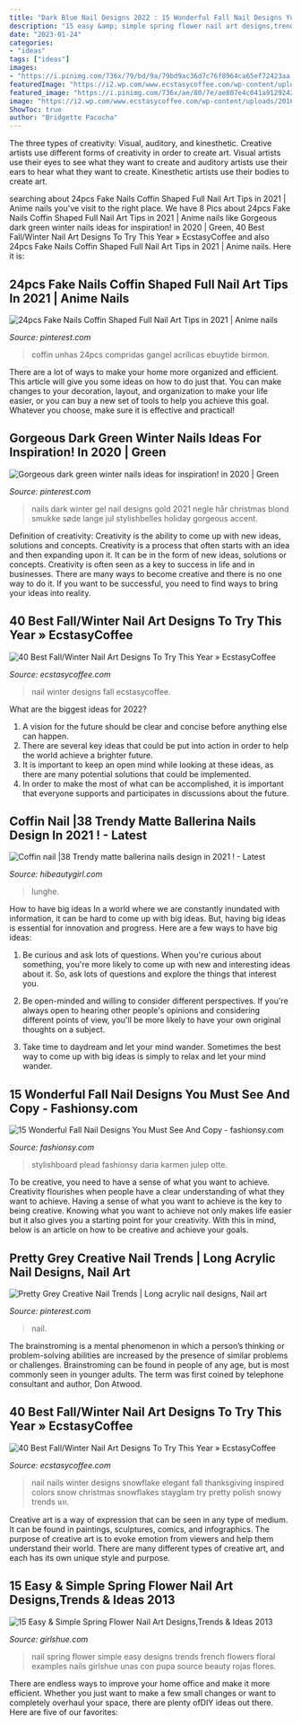 ```yaml
---
title: "Dark Blue Nail Designs 2022 : 15 Wonderful Fall Nail Designs You Must See And Copy"
description: "15 easy &amp; simple spring flower nail art designs,trends &amp; ideas 2013"
date: "2023-01-24"
categories:
- "ideas"
tags: ["ideas"]
images:
- "https://i.pinimg.com/736x/79/bd/9a/79bd9ac36d7c76f8964ca65ef72423aa.jpg"
featuredImage: "https://i2.wp.com/www.ecstasycoffee.com/wp-content/uploads/2016/10/Winter-Nail-Art.jpg"
featured_image: "https://i.pinimg.com/736x/ae/80/7e/ae807e4c041a9129242ea00174a5997d.jpg"
image: "https://i2.wp.com/www.ecstasycoffee.com/wp-content/uploads/2016/10/Winter-Nail-Art.jpg"
ShowToc: true
author: "Bridgette Pacocha"
---
```



The three types of creativity: Visual, auditory, and kinesthetic.
Creative artists use different forms of creativity in order to create art. Visual artists use their eyes to see what they want to create and auditory artists use their ears to hear what they want to create. Kinesthetic artists use their bodies to create art.

	

		
searching about 24pcs Fake Nails Coffin Shaped Full Nail Art Tips in 2021 | Anime nails you've visit to the right place. We have 8 Pics about 24pcs Fake Nails Coffin Shaped Full Nail Art Tips in 2021 | Anime nails like Gorgeous dark green winter nails ideas for inspiration! in 2020 | Green, 40 Best Fall/Winter Nail Art Designs To Try This Year » EcstasyCoffee and also 24pcs Fake Nails Coffin Shaped Full Nail Art Tips in 2021 | Anime nails. Here it is:
		
    
## 24pcs Fake Nails Coffin Shaped Full Nail Art Tips In 2021 | Anime Nails

<img loading=lazy src="https://i.pinimg.com/736x/ae/80/7e/ae807e4c041a9129242ea00174a5997d.jpg" onerror="this.onerror=null;this.src='https://tse4.mm.bing.net/th?id=OIP.Nz3P4C2bJwDdEXnBOt4hVwHaHa&amp;pid=15.1';" alt="24pcs Fake Nails Coffin Shaped Full Nail Art Tips in 2021 | Anime nails">

_Source: pinterest.com_

>coffin unhas 24pcs compridas gangel acrílicas ebuytide birmon. 

	

There are a lot of ways to make your home more organized and efficient. This article will give you some ideas on how to do just that. You can make changes to your decoration, layout, and organization to make your life easier, or you can buy a new set of tools to help you achieve this goal. Whatever you choose, make sure it is effective and practical!

    
## Gorgeous Dark Green Winter Nails Ideas For Inspiration! In 2020 | Green

<img loading=lazy src="https://i.pinimg.com/736x/79/bd/9a/79bd9ac36d7c76f8964ca65ef72423aa.jpg" onerror="this.onerror=null;this.src='https://tse2.mm.bing.net/th?id=OIP.AUvUZ-1vBXUcPgKz9cbFVAHaOq&amp;pid=15.1';" alt="Gorgeous dark green winter nails ideas for inspiration! in 2020 | Green">

_Source: pinterest.com_

>nails dark winter gel nail designs gold 2021 negle hår christmas blond smukke søde lange jul stylishbelles holiday gorgeous accent. 

	

Definition of creativity: Creativity is the ability to come up with new ideas, solutions and concepts.
Creativity is a process that often starts with an idea and then expanding upon it. It can be in the form of new ideas, solutions or concepts. Creativity is often seen as a key to success in life and in businesses. There are many ways to become creative and there is no one way to do it. If you want to be successful, you need to find ways to bring your ideas into reality.

    
## 40 Best Fall/Winter Nail Art Designs To Try This Year » EcstasyCoffee

<img loading=lazy src="https://i2.wp.com/www.ecstasycoffee.com/wp-content/uploads/2016/10/Winter-Nail-Art.jpg" onerror="this.onerror=null;this.src='https://tse3.mm.bing.net/th?id=OIP.-Blq0VvvEZrgjIAOTGqbqwHaLH&amp;pid=15.1';" alt="40 Best Fall/Winter Nail Art Designs To Try This Year » EcstasyCoffee">

_Source: ecstasycoffee.com_

>nail winter designs fall ecstasycoffee. 

	

What are the biggest ideas for 2022?
1. A vision for the future should be clear and concise before anything else can happen. 
2. There are several key ideas that could be put into action in order to help the world achieve a brighter future. 
3. It is important to keep an open mind while looking at these ideas, as there are many potential solutions that could be implemented. 
4. In order to make the most of what can be accomplished, it is important that everyone supports and participates in discussions about the future.

    
## Coffin Nail |38 Trendy Matte Ballerina Nails Design In 2021 ! - Latest

<img loading=lazy src="https://hibeautygirl.com/wp-content/uploads/2021/03/9-10.jpg" onerror="this.onerror=null;this.src='https://tse4.mm.bing.net/th?id=OIP.Uhs-0z9OwQieuN438pAJCwHaKi&amp;pid=15.1';" alt="Coffin nail |38 Trendy matte ballerina nails design in 2021 ! - Latest">

_Source: hibeautygirl.com_

>lunghe. 

	

How to have big ideas
In a world where we are constantly inundated with information, it can be hard to come up with big ideas. But, having big ideas is essential for innovation and progress. Here are a few ways to have big ideas:
1) Be curious and ask lots of questions. When you're curious about something, you're more likely to come up with new and interesting ideas about it. So, ask lots of questions and explore the things that interest you.

2) Be open-minded and willing to consider different perspectives. If you're always open to hearing other people's opinions and considering different points of view, you'll be more likely to have your own original thoughts on a subject.

3) Take time to daydream and let your mind wander. Sometimes the best way to come up with big ideas is simply to relax and let your mind wander.

    
## 15 Wonderful Fall Nail Designs You Must See And Copy - Fashionsy.com

<img loading=lazy src="https://fashionsy.com/wp-content/uploads/2015/10/nail-323.0-630x840.jpg" onerror="this.onerror=null;this.src='https://tse2.mm.bing.net/th?id=OIP.hR-bstSEYY5o--UmfOs68AHaJ4&amp;pid=15.1';" alt="15 Wonderful Fall Nail Designs You Must See And Copy - fashionsy.com">

_Source: fashionsy.com_

>stylishboard plead fashionsy daria karmen julep otte. 

	

To be creative, you need to have a sense of what you want to achieve.
Creativity flourishes when people have a clear understanding of what they want to achieve. Having a sense of what you want to achieve is the key to being creative. Knowing what you want to achieve not only makes life easier but it also gives you a starting point for your creativity. With this in mind, below is an article on how to be creative and achieve your goals.

    
## Pretty Grey Creative Nail Trends | Long Acrylic Nail Designs, Nail Art

<img loading=lazy src="https://i.pinimg.com/736x/2b/3d/75/2b3d755cc6e9d0f58b12bd17b0e69e3a.jpg" onerror="this.onerror=null;this.src='https://tse2.mm.bing.net/th?id=OIP.S4_TY6an1IEfzqypN3Hj0gHaLH&amp;pid=15.1';" alt="Pretty Grey Creative Nail Trends | Long acrylic nail designs, Nail art">

_Source: pinterest.com_

>nail. 

	

The brainstroming is a mental phenomenon in which a person’s thinking or problem-solving abilities are increased by the presence of similar problems or challenges. Brainstroming can be found in people of any age, but is most commonly seen in younger adults. The term was first coined by telephone consultant and author, Don Atwood.

    
## 40 Best Fall/Winter Nail Art Designs To Try This Year » EcstasyCoffee

<img loading=lazy src="https://i2.wp.com/www.ecstasycoffee.com/wp-content/uploads/2016/10/ELEGANT-SNOWFLAKE-NAILS.jpg" onerror="this.onerror=null;this.src='https://tse1.mm.bing.net/th?id=OIP.LNmO2dLOg78i2Vdh56dZgwHaHa&amp;pid=15.1';" alt="40 Best Fall/Winter Nail Art Designs To Try This Year » EcstasyCoffee">

_Source: ecstasycoffee.com_

>nail nails winter designs snowflake elegant fall thanksgiving inspired colors snow christmas snowflakes stayglam try pretty polish snowy trends นท. 

	

Creative art is a way of expression that can be seen in any type of medium. It can be found in paintings, sculptures, comics, and infographics. The purpose of creative art is to evoke emotion from viewers and help them understand their world. There are many different types of creative art, and each has its own unique style and purpose.

    
## 15 Easy &amp; Simple Spring Flower Nail Art Designs,Trends &amp; Ideas 2013

<img loading=lazy src="http://www.girlshue.com/wp-content/uploads/2016/07/unnamed-file-7085.jpg" onerror="this.onerror=null;this.src='https://tse2.mm.bing.net/th?id=OIP.Rb0DNxw2Gys0aqrjVUTtNgHaIU&amp;pid=15.1';" alt="15 Easy &amp; Simple Spring Flower Nail Art Designs,Trends &amp; Ideas 2013">

_Source: girlshue.com_

>nail spring flower simple easy designs trends french flowers floral examples nails girlshue unas con pupa source beauty rojas flores. 

	

There are endless ways to improve your home office and make it more efficient. Whether you just want to make a few small changes or want to completely overhaul your space, there are plenty ofDIY ideas out there. Here are five of our favorites: 

